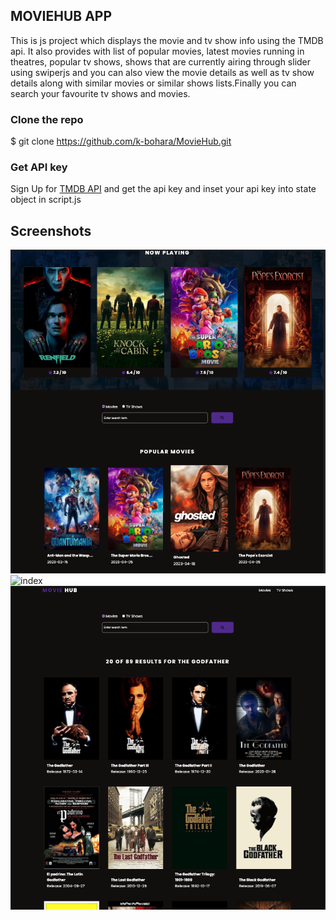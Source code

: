 ## MOVIEHUB APP

This is js project which displays the movie and tv show info using the TMDB api. It also provides with list of popular movies, latest movies running in theatres, popular tv shows, shows that are currently airing through slider using swiperjs and you can also view the movie details as well as tv show details along with similar movies or similar shows lists.Finally you can search your favourite tv shows and movies.

### Clone the repo

$ git clone https://github.com/k-bohara/MovieHub.git

### Get API key

Sign Up for [TMDB API](https://www.themoviedb.org/signup) and get the api key and inset your api key into state object in script.js

## Screenshots

![index](/screenshots/movies.png)
![index](/screenshots/tvshows.png)
![index](/screenshots/movie-search.png)
